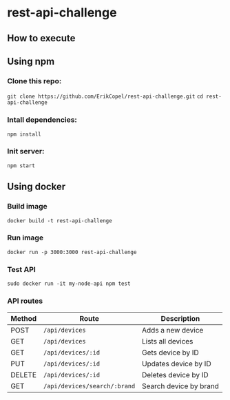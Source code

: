 # rest-api-challenge

## How to execute

## Using npm

### Clone this repo:
`git clone https://github.com/ErikCopel/rest-api-challenge.git`
`cd rest-api-challenge`

### Intall dependencies:
`npm install`

### Init server:
`npm start`

## Using docker

### Build image

`docker build -t rest-api-challenge`

### Run image

`docker run -p 3000:3000 rest-api-challenge`

### Test API

`sudo docker run -it my-node-api npm test`

### API routes

| Method | Route                   | Description                                      |
|--------|----------------------------|-----------------------------------------------|
| POST   | `/api/devices`             | Adds a new device                             |
| GET    | `/api/devices`             | Lists all devices                             |
| GET    | `/api/devices/:id`         | Gets device by ID                             |
| PUT    | `/api/devices/:id`         | Updates device by ID                          |
| DELETE | `/api/devices/:id`         | Deletes device by ID                          |
| GET    | `/api/devices/search/:brand` | Search device by brand                    |

